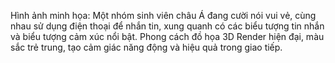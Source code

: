 Hình ảnh minh họa: Một nhóm sinh viên châu Á đang cười nói vui vẻ, cùng nhau sử dụng điện thoại để nhắn tin, xung quanh có các biểu tượng tin nhắn và biểu tượng cảm xúc nổi bật. Phong cách đồ họa 3D Render hiện đại, màu sắc trẻ trung, tạo cảm giác năng động và hiệu quả trong giao tiếp.